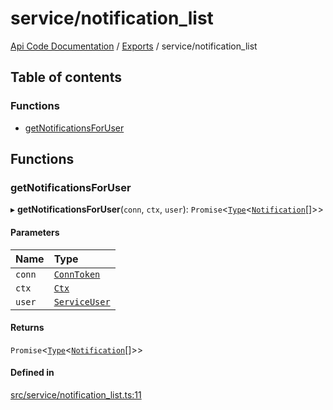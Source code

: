 # service/notification\_list
 
[Api Code Documentation](../README.md) / [Exports](../modules.md) / service/notification\_list

## Table of contents

### Functions

- [getNotificationsForUser](service_notification_list.md#getnotificationsforuser)

## Functions

### getNotificationsForUser

▸ **getNotificationsForUser**(`conn`, `ctx`, `user`): `Promise`<[`Type`](result.md#type)<[`Notification`](../interfaces/service_domain_workflow_notification.Notification.md)[]\>\>

#### Parameters

| Name | Type |
| :------ | :------ |
| `conn` | [`ConnToken`](service_conn.md#conntoken) |
| `ctx` | [`Ctx`](../interfaces/lib_ctx.Ctx.md) |
| `user` | [`ServiceUser`](../interfaces/service_domain_organization_service_user.ServiceUser.md) |

#### Returns

`Promise`<[`Type`](result.md#type)<[`Notification`](../interfaces/service_domain_workflow_notification.Notification.md)[]\>\>

#### Defined in

[src/service/notification_list.ts:11](https://github.com/openkfw/TruBudget/blob/0804644/api/src/service/notification_list.ts#L11)
